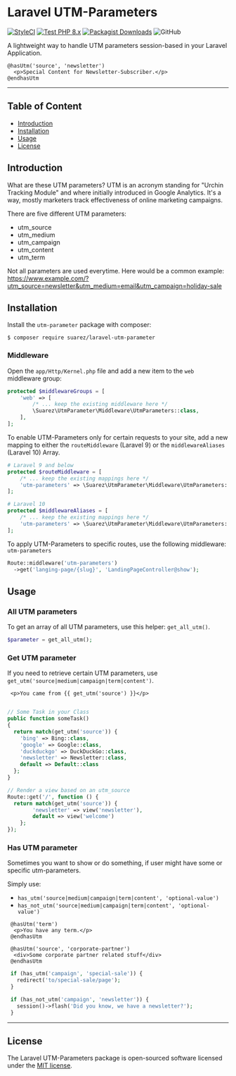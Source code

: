 # Laravel UTM-Parameters

[![StyleCI](https://github.styleci.io/repos/448347178/shield?branch=main)](https://github.styleci.io/repos/448347178?branch=main)
[![Test PHP 8.x](https://github.com/toni-suarez/laravel-utm-parameter/actions/workflows/tests-php8.yml/badge.svg?branch=main)](https://github.com/toni-suarez/laravel-utm-parameter/actions/workflows/tests-php8.yml)
[![Packagist Downloads](https://img.shields.io/packagist/dt/suarez/laravel-utm-parameter)](https://packagist.org/packages/suarez/laravel-utm-parameter)
![GitHub](https://img.shields.io/github/license/toni-suarez/laravel-utm-parameter)


A lightweight way to handle UTM parameters session-based in your Laravel Application.

```blade
@hasUtm('source', 'newsletter')
  <p>Special Content for Newsletter-Subscriber.</p>
@endhasUtm
```

---

## Table of Content

- [Introduction](#introduction)
- [Installation](#installation)
- [Usage](#usage)
- [License](#license)

## Introduction

What are these UTM parameters? UTM is an acronym standing for "Urchin Tracking Module" and where initially introduced in Google Analytics. It's a way, mostly marketers track effectiveness of online marketing campaigns.

There are five different UTM parameters:
- utm_source
- utm_medium
- utm_campaign
- utm_content
- utm_term

Not all parameters are used everytime.
Here would be a common example: https://www.example.com/?utm_source=newsletter&utm_medium=email&utm_campaign=holiday-sale


## Installation

Install the `utm-parameter` package with composer:

```
$ composer require suarez/laravel-utm-parameter
```

### Middleware

Open the `app/Http/Kernel.php` file and add a new item to the `web` middleware group:

```php
protected $middlewareGroups = [
    'web' => [
        /* ... keep the existing middleware here */
        \Suarez\UtmParameter\Middleware\UtmParameters::class,
    ],
];
```

To enable UTM-Parameters only for certain requests to your site, add a new mapping to either the `routeMiddleware` (Laravel 9) or the `middlewareAliases` (Laravel 10) Array.

```php
# Laravel 9 and below
protected $routeMiddleware = [
    /* ... keep the existing mappings here */
    'utm-parameters' => \Suarez\UtmParameter\Middleware\UtmParameters::class,
];

# Laravel 10
protected $middlewareAliases = [
    /* ... keep the existing mappings here */
    'utm-parameters' => \Suarez\UtmParameter\Middleware\UtmParameters::class,
];
```

To apply UTM-Parameters to specific routes, use the following middleware: `utm-parameters`

```php
Route::middleware('utm-parameters')
  ->get('langing-page/{slug}', 'LandingPageController@show');
```

## Usage

### All UTM parameters

To get an array of all UTM parameters, use this helper:  `get_all_utm()`.

```php
$parameter = get_all_utm();
```

###  Get UTM parameter

If you need to retrieve certain UTM parameters, use `get_utm('source|medium|campaign|term|content')`.

```blade
 <p>You came from {{ get_utm('source') }}</p>
```

```php

// Some Task in your Class
public function someTask()
{
  return match(get_utm('source')) {
    'bing' => Bing::class,
    'google' => Google::class,
    'duckduckgo' => DuckDuckGo::class,
    'newsletter' => Newsletter::class,
    default => Default::class
  };
}

// Render a view based on an utm_source
Route::get('/', function () {
  return match(get_utm('source')) {
        'newsletter' => view('newsletter'),
        default => view('welcome')
    };
});
```

### Has UTM parameter

Sometimes you want to show or do something, if user might have some or specific utm-parameters.

Simply use:
- `has_utm('source|medium|campaign|term|content', 'optional-value')`
- `has_not_utm('source|medium|campaign|term|content', 'optional-value')`

```blade
 @hasUtm('term')
  <p>You have any term.</p>
 @endhasUtm

 @hasUtm('source', 'corporate-partner')
  <div>Some corporate partner related stuff</div>
 @endhasUtm
```

```php
 if (has_utm('campaign', 'special-sale')) {
   redirect('to/special-sale/page');
 }

 if (has_not_utm('campaign', 'newsletter')) {
   session()->flash('Did you know, we have a newsletter?');
 }
```

---

## License

The Laravel UTM-Parameters package is open-sourced software licensed under the [MIT license](https://opensource.org/licenses/MIT).
